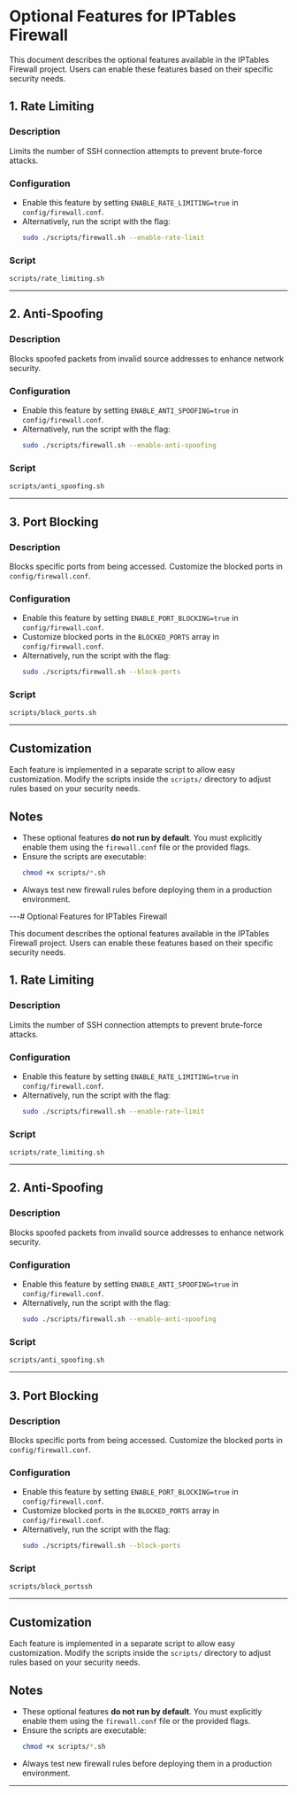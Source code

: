 # Optional Features for IPTables Firewall

This document describes the optional features available in the IPTables Firewall project. Users can enable these features based on their specific security needs.

## 1. Rate Limiting

### Description
Limits the number of SSH connection attempts to prevent brute-force attacks.

### Configuration
- Enable this feature by setting `ENABLE_RATE_LIMITING=true` in `config/firewall.conf`.
- Alternatively, run the script with the flag:
  ```bash
  sudo ./scripts/firewall.sh --enable-rate-limit
  ```

### Script
`scripts/rate_limiting.sh`

---

## 2. Anti-Spoofing

### Description
Blocks spoofed packets from invalid source addresses to enhance network security.

### Configuration
- Enable this feature by setting `ENABLE_ANTI_SPOOFING=true` in `config/firewall.conf`.
- Alternatively, run the script with the flag:
  ```bash
  sudo ./scripts/firewall.sh --enable-anti-spoofing
  ```

### Script
`scripts/anti_spoofing.sh`

---

## 3. Port Blocking

### Description
Blocks specific ports from being accessed. Customize the blocked ports in `config/firewall.conf`.

### Configuration
- Enable this feature by setting `ENABLE_PORT_BLOCKING=true` in `config/firewall.conf`.
- Customize blocked ports in the `BLOCKED_PORTS` array in `config/firewall.conf`.
- Alternatively, run the script with the flag:
  ```bash
  sudo ./scripts/firewall.sh --block-ports
  ```

### Script
`scripts/block_ports.sh`

---

## Customization
Each feature is implemented in a separate script to allow easy customization. Modify the scripts inside the `scripts/` directory to adjust rules based on your security needs.

## Notes
- These optional features **do not run by default**. You must explicitly enable them using the `firewall.conf` file or the provided flags.
- Ensure the scripts are executable:
  ```bash
  chmod +x scripts/*.sh
  ```
- Always test new firewall rules before deploying them in a production environment.

---# Optional Features for IPTables Firewall

This document describes the optional features available in the IPTables Firewall project. Users can enable these features based on their specific security needs.

## 1. Rate Limiting

### Description
Limits the number of SSH connection attempts to prevent brute-force attacks.

### Configuration
- Enable this feature by setting `ENABLE_RATE_LIMITING=true` in `config/firewall.conf`.
- Alternatively, run the script with the flag:
  ```bash
  sudo ./scripts/firewall.sh --enable-rate-limit
  ```

### Script
`scripts/rate_limiting.sh`

---

## 2. Anti-Spoofing

### Description
Blocks spoofed packets from invalid source addresses to enhance network security.

### Configuration
- Enable this feature by setting `ENABLE_ANTI_SPOOFING=true` in `config/firewall.conf`.
- Alternatively, run the script with the flag:
  ```bash
  sudo ./scripts/firewall.sh --enable-anti-spoofing
  ```

### Script
`scripts/anti_spoofing.sh`

---

## 3. Port Blocking

### Description
Blocks specific ports from being accessed. Customize the blocked ports in `config/firewall.conf`.

### Configuration
- Enable this feature by setting `ENABLE_PORT_BLOCKING=true` in `config/firewall.conf`.
- Customize blocked ports in the `BLOCKED_PORTS` array in `config/firewall.conf`.
- Alternatively, run the script with the flag:
  ```bash
  sudo ./scripts/firewall.sh --block-ports
  ```

### Script
`scripts/block_portssh`

---

## Customization
Each feature is implemented in a separate script to allow easy customization. Modify the scripts inside the `scripts/` directory to adjust rules based on your security needs.

## Notes
- These optional features **do not run by default**. You must explicitly enable them using the `firewall.conf` file or the provided flags.
- Ensure the scripts are executable:
  ```bash
  chmod +x scripts/*.sh
  ```
- Always test new firewall rules before deploying them in a production environment.

---